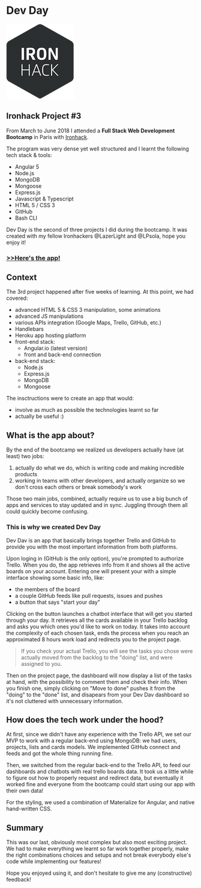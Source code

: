 # Dev Day

![Ironhack logo](./src/assets/images/ironhack-logo.png)
## Ironhack Project #3
From March to June 2018 I attended a **Full Stack Web Development Bootcamp** in Paris with [Ironhack](http://www.ironhack.com/en).

The program was very dense yet well structured and I learnt the following tech stack & tools:
- Angular 5
- Node.js
- MongoDB
- Mongoose
- Express.js
- Javascript & Typescript
- HTML 5 / CSS 3
- GitHub
- Bash CLI

Dev Day is the second of three projects I did during the bootcamp. It was created with my fellow Ironhackers @LazerLight and @LPsola, hope you enjoy it!


### [>>Here's the app!](https://dev-day33.herokuapp.com/)


## Context
The 3rd project happened after five weeks of learning. At this point, we had covered:
- advanced HTML 5 & CSS 3 manipulation, some animations
- advanced JS manipulations
- various APIs integration (Google Maps, Trello, GitHub, etc.)
- Handlebars
- Heroku app hosting platform
- front-end stack:
  - Angular.io (latest version)
  - front and back-end connection
- back-end stack:
  - Node.js 
  - Express.js
  - MongoDB
  - Mongoose

The insctructions were to create an app that would:
- involve as much as possible the technologies learnt so far
- actually be useful :)


## What is the app about?
By the end of the bootcamp we realized us developers actually have (at least) two jobs:
1. actually do what we do, which is writing code and making incredible products
2. working in teams with other developers, and actually organize so we don't cross each others or break somebody's work

Those two main jobs, combined, actually require us to use a big bunch of apps and services to stay updated and in sync. Juggling through them all could quickly become confusing.

### This is why we created Dev Day
Dev Dav is an app that basically brings together Trello and GitHub to provide you with the most important information from both platforms.

Upon loging in (GitHub is the only option), you're prompted to authorize Trello. When you do, the app retrieves info from it and shows all the active boards on your account. Entering one will present your with a simple interface showing some basic info, like:
- the members of the board
- a couple GitHub feeds like pull requests, issues and pushes
- a button that says "start your day"

Clicking on the button launches a chatbot interface that will get you started through your day. It retrieves all the cards available in your Trello backlog and asks you which ones you'd like to work on today. It takes into account the complexity of each chosen task, ends the process when you reach an approximated 8 hours work load and redirects you to the project page.

> If you check your actual Trello, you will see the tasks you chose were actually moved from the backlog to the "doing" list, and were assigned to you.

Then on the project page, the dashboard will now display a list of the tasks at hand, with the possibility to comment them and check their info. When you finish one, simply clicking on "Move to done" pushes it from the "doing" to the "done" list, and disapears from your Dev Dav dashboard so it's not cluttered with unnecessary information.


## How does the tech work under the hood?
At first, since we didn't have any experience with the Trello API, we set our MVP to work with a regular back-end using MongoDB: we had users, projects, lists and cards models. We implemented GitHub connect and feeds and got the whole thing running fine.

Then, we switched from the regular back-end to the Trello API, to feed our dashboards and chatbots with real trello boards data. It took us a little while to figure out how to properly request and redirect data, but eventually it worked fine and everyone from the bootcamp could start using our app with their own data!

For the styling, we used a combination of Materialize for Angular, and native hand-written CSS.


## Summary
This was our last, obviously most complex but also most exciting project. We had to make everything we learnt so far work together properly, make the right combinations choices and setups and not break everybody else's code while implementing our features!

Hope you enjoyed using it, and don't hesitate to give me any (constructive) feedback!

